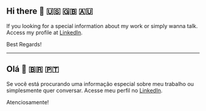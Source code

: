 ## Hi there 👋 🇺🇸 🇬🇧 🇦🇺

If you looking for a special information about my work or simply wanna talk. Access my profile at [LinkedIn](https://www.linkedin.com/in/malvesamorim/).

Best Regards!

---

## Olá 👋 🇧🇷 🇵🇹

Se você está procurando uma informação especial sobre meu trabalho ou simplesmente quer conversar. Acesse meu perfil no [LinkedIn](https://www.linkedin.com/in/malvesamorim/).

Atenciosamente!

<!--
**MarceloAmorim/MarceloAmorim** is a ✨ _special_ ✨ repository because its `README.md` (this file) appears on your GitHub profile.

Here are some ideas to get you started:

- 🔭 I’m currently working on ...
- 🌱 I’m currently learning ...
- 👯 I’m looking to collaborate on ...
- 🤔 I’m looking for help with ...
- 💬 Ask me about ...
- 📫 How to reach me: ...
- 😄 Pronouns: ... 
- ⚡ Fun fact: ...
-->
